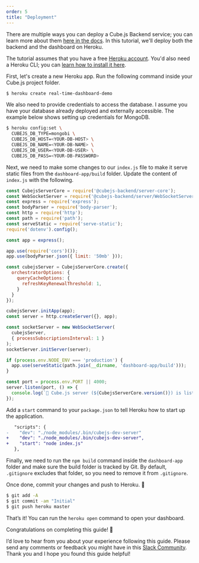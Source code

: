 ```yaml
---
order: 5
title: "Deployment"
---
```


There are multiple ways you can deploy a Cube.js Backend service; you can learn more about them [here in the docs](https://cube.dev/docs/deployment/). In this tutorial, we'll deploy both the backend and the dashboard on Heroku.

The tutorial assumes that you have a free [Heroku account](https://signup.heroku.com/signup/dc). You'd also need a Heroku CLI; you can [learn how to install it here](https://devcenter.heroku.com/articles/heroku-cli).

First, let's create a new Heroku app. Run the following command inside your
Cube.js project folder.

```bash
$ heroku create real-time-dashboard-demo
```

We also need to provide credentials to access the database. I assume you have
your database already deployed and externally accessible. The example below
shows setting up credentials for MongoDB.

```bash
$ heroku config:set \
  CUBEJS_DB_TYPE=mongobi \
  CUBEJS_DB_HOST=<YOUR-DB-HOST> \
  CUBEJS_DB_NAME=<YOUR-DB-NAME> \
  CUBEJS_DB_USER=<YOUR-DB-USER> \
  CUBEJS_DB_PASS=<YOUR-DB-PASSWORD>
```

Next, we need to make some changes to our `index.js` file to make it serve
static files from the `dashboard-app/build` folder. Update the content of
`index.js` with the following.

```javascript
const CubejsServerCore = require('@cubejs-backend/server-core');
const WebSocketServer = require('@cubejs-backend/server/WebSocketServer');
const express = require('express');
const bodyParser = require('body-parser');
const http = require('http');
const path = require('path');
const serveStatic = require('serve-static');
require('dotenv').config();

const app = express();

app.use(require('cors')());
app.use(bodyParser.json({ limit: '50mb' }));

const cubejsServer = CubejsServerCore.create({
  orchestratorOptions: {
    queryCacheOptions: {
      refreshKeyRenewalThreshold: 1,
    }
  }
});

cubejsServer.initApp(app);
const server = http.createServer({}, app);

const socketServer = new WebSocketServer(
  cubejsServer,
  { processSubscriptionsInterval: 1 }
);
socketServer.initServer(server);

if (process.env.NODE_ENV === 'production') {
  app.use(serveStatic(path.join(__dirname, 'dashboard-app/build')));
}

const port = process.env.PORT || 4000;
server.listen(port, () => {
  console.log(`🚀 Cube.js server (${CubejsServerCore.version()}) is listening on ${port}`);
});
```

Add a `start` command to your `package.json` to tell Heroku how to start up the
application.

```diff
   "scripts": {
-    "dev": "./node_modules/.bin/cubejs-dev-server"
+    "dev": "./node_modules/.bin/cubejs-dev-server",
+    "start": "node index.js"
   },
```

Finally, we need to run the `npm build` command inside the `dashboard-app` folder
and make sure the build folder is tracked by Git. By default, `.gitignore`
excludes that folder, so you need to remove it from `.gitignore`.

Once done, commit your changes and push to Heroku. 🚀

```bash
$ git add -A
$ git commit -am "Initial"
$ git push heroku master
```

That’s it! You can run the `heroku open` command to open your dashboard.

Congratulations on completing this guide! 🎉

I’d love to hear from you about your experience following this guide. Please send any comments or feedback you might have in this [Slack Community](https://slack.cube.dev). Thank you and I hope you found this guide helpful!
